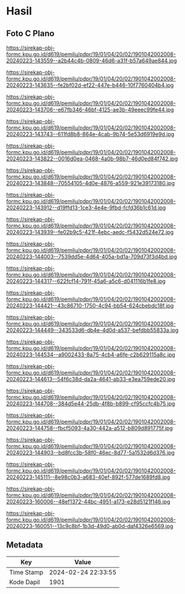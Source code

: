 # Hasil

## Foto C Plano

https://sirekap-obj-formc.kpu.go.id/d619/pemilu/pdpr/19/01/04/20/02/1901042002008-20240223-143559--a2b44c4b-0809-46d6-a31f-b57a649ae844.jpg

https://sirekap-obj-formc.kpu.go.id/d619/pemilu/pdpr/19/01/04/20/02/1901042002008-20240223-143635--fe2bf02d-ef22-447e-b446-10f7760404b4.jpg

https://sirekap-obj-formc.kpu.go.id/d619/pemilu/pdpr/19/01/04/20/02/1901042002008-20240223-143706--e67fb346-46bf-4125-ae3b-49eeec99fe44.jpg

https://sirekap-obj-formc.kpu.go.id/d619/pemilu/pdpr/19/01/04/20/02/1901042002008-20240223-143743--611fd8b8-864e-4cab-9b74-5e53d6919e9d.jpg

https://sirekap-obj-formc.kpu.go.id/d619/pemilu/pdpr/19/01/04/20/02/1901042002008-20240223-143822--0016d0ea-0468-4a0b-98b7-46d0ed84f742.jpg

https://sirekap-obj-formc.kpu.go.id/d619/pemilu/pdpr/19/01/04/20/02/1901042002008-20240223-143848--70554105-4d0e-4876-a559-921e39173180.jpg

https://sirekap-obj-formc.kpu.go.id/d619/pemilu/pdpr/19/01/04/20/02/1901042002008-20240223-143912--d19ffd13-1ce3-4e4e-9fbd-fcfd36b1c61d.jpg

https://sirekap-obj-formc.kpu.go.id/d619/pemilu/pdpr/19/01/04/20/02/1901042002008-20240223-143939--fe02b9c5-421f-4ebc-aedc-f5432d524e72.jpg

https://sirekap-obj-formc.kpu.go.id/d619/pemilu/pdpr/19/01/04/20/02/1901042002008-20240223-144003--7539dd5e-4d64-405a-bd1a-709d73f3d4bd.jpg

https://sirekap-obj-formc.kpu.go.id/d619/pemilu/pdpr/19/01/04/20/02/1901042002008-20240223-144317--622fcf14-791f-45a6-a5c6-d041116b1fe8.jpg

https://sirekap-obj-formc.kpu.go.id/d619/pemilu/pdpr/19/01/04/20/02/1901042002008-20240223-144421--43c86710-1750-4c94-bb54-624cbebdc18f.jpg

https://sirekap-obj-formc.kpu.go.id/d619/pemilu/pdpr/19/01/04/20/02/1901042002008-20240223-144449--343533d6-db4e-4d0d-a537-befdbb55833a.jpg

https://sirekap-obj-formc.kpu.go.id/d619/pemilu/pdpr/19/01/04/20/02/1901042002008-20240223-144534--a9002433-8a75-4cb4-a6fe-c2b629115a8c.jpg

https://sirekap-obj-formc.kpu.go.id/d619/pemilu/pdpr/19/01/04/20/02/1901042002008-20240223-144613--54f6c38d-da2a-4641-ab33-e3ea759ede20.jpg

https://sirekap-obj-formc.kpu.go.id/d619/pemilu/pdpr/19/01/04/20/02/1901042002008-20240223-144708--384d5e44-25db-4f8b-b899-cf95ccfc4b75.jpg

https://sirekap-obj-formc.kpu.go.id/d619/pemilu/pdpr/19/01/04/20/02/1901042002008-20240223-144758--fbcf5093-4a30-442a-a512-b809d891775f.jpg

https://sirekap-obj-formc.kpu.go.id/d619/pemilu/pdpr/19/01/04/20/02/1901042002008-20240223-144903--bd8fcc3b-58f0-46ec-8d77-5a1532d6d376.jpg

https://sirekap-obj-formc.kpu.go.id/d619/pemilu/pdpr/19/01/04/20/02/1901042002008-20240223-145111--8e98c0b3-a683-40ef-892f-577de1689fd8.jpg

https://sirekap-obj-formc.kpu.go.id/d619/pemilu/pdpr/19/01/04/20/02/1901042002008-20240223-160006--48ef1372-44bc-4951-a173-e28d5121f146.jpg

https://sirekap-obj-formc.kpu.go.id/d619/pemilu/pdpr/19/01/04/20/02/1901042002008-20240223-160051--13c9c8bf-1b3d-49d0-ab0d-daf4326e6569.jpg


## Metadata

| Key        | Value               |
| ---------- | ------------------- |
| Time Stamp | 2024-02-24 22:33:55 |
| Kode Dapil | 1901                |



